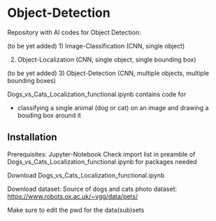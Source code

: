 # Object-Detection

Repository with AI codes for Object Detection:

(to be yet added) 1) Image-Classification (CNN, single object)

2) Object-Localization (CNN,  single object, single bounding box)

(to be yet added) 3) Object-Detection (CNN, multiple objects, multiple bounding boxes)


Dogs_vs_Cats_Localization_functional.ipynb contains code for
  - classifying a single animal (dog or cat) on an image and drawing a bouding box around it
  
  
## Installation

Prerequisites:
Jupyter-Notebook
Check import list in preamble of Dogs_vs_Cats_Localization_functional.ipynb for packages needed



Download Dogs_vs_Cats_Localization_functional.ipynb 

Download dataset:
Source of dogs and cats photo dataset: https://www.robots.ox.ac.uk/~vgg/data/pets/

Make sure to edit the pwd for the data(sub)sets

